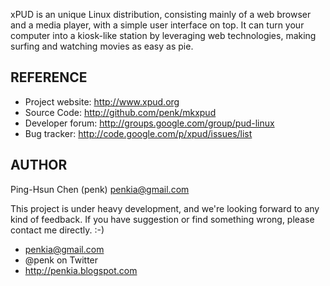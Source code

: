 xPUD is an unique Linux distribution, consisting mainly of a web browser and a media player, with a simple user interface on top. It can turn your computer into a kiosk-like station by leveraging web technologies, making surfing and watching movies as easy as pie.

## REFERENCE ##
  * Project website: http://www.xpud.org
  * Source Code: http://github.com/penk/mkxpud
  * Developer forum: http://groups.google.com/group/pud-linux
  * Bug tracker: http://code.google.com/p/xpud/issues/list

## AUTHOR ##
Ping-Hsun Chen (penk) penkia@gmail.com

This project is under heavy development, and we're looking forward to any kind of feedback. If you have suggestion or find something wrong, please contact me directly. :-)

  * penkia@gmail.com
  * @penk on Twitter
  * http://penkia.blogspot.com